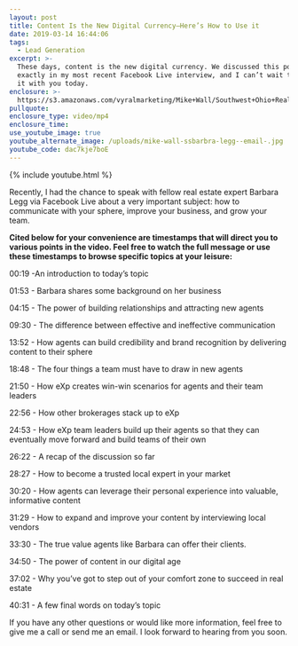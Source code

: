 ```yaml
---
layout: post
title: Content Is the New Digital Currency—Here’s How to Use it
date: 2019-03-14 16:44:06
tags:
  - Lead Generation
excerpt: >-
  These days, content is the new digital currency. We discussed this point
  exactly in my most recent Facebook Live interview, and I can’t wait to share
  it with you today.
enclosure: >-
  https://s3.amazonaws.com/vyralmarketing/Mike+Wall/Southwest+Ohio+Real+Estate+Expert-+Content+Is+the+New+Digital+CurrencyHeres+How+to+Use+it.mp4
pullquote:
enclosure_type: video/mp4
enclosure_time:
use_youtube_image: true
youtube_alternate_image: /uploads/mike-wall-ssbarbra-legg--email-.jpg
youtube_code: dac7kje7boE
---
```


{% include youtube.html %}

Recently, I had the chance to speak with fellow real estate expert Barbara Legg via Facebook Live about a very important subject: how to communicate with your sphere, improve your business, and grow your team.&nbsp;

**Cited below for your convenience are timestamps that will direct you to various points in the video. Feel free to watch the full message or use these timestamps to browse specific topics at your leisure:**&nbsp;

00:19 -An introduction to today’s topic&nbsp;

01:53 - Barbara shares some background on her business

04:15 - The power of building relationships and attracting new agents

09:30 - The difference between effective and ineffective communication

13:52 - How agents can build credibility and brand recognition by delivering content to their sphere&nbsp;

18:48 - The four things a team must have to draw in new agents

21:50 - How eXp creates win-win scenarios for agents and their team leaders

22:56 - How other brokerages stack up to eXp

24:53 - How eXp team leaders build up their agents so that they can eventually move forward and build teams of their own

26:22 - A recap of the discussion so far

28:27 - How to become a trusted local expert in your market

30:20 - How agents can leverage their personal experience into valuable, informative content

31:29 - How to expand and improve your content by interviewing local vendors

33:30 - The true value agents like Barbara can offer their clients.&nbsp;

34:50 - The power of content in our digital age

37:02 - Why you’ve got to step out of your comfort zone to succeed in real estate

40:31 - A few final words on today’s topic

If you have any other questions or would like more information, feel free to give me a call or send me an email. I look forward to hearing from you soon.